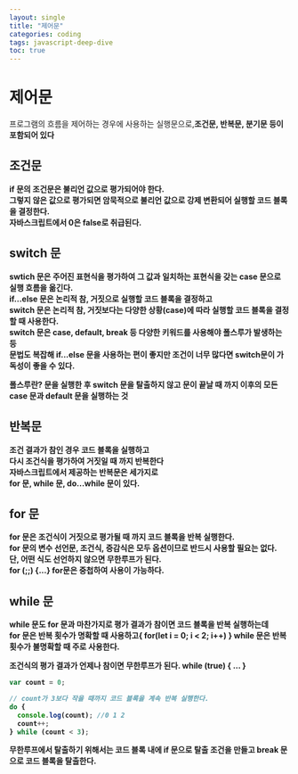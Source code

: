 ```yaml
---
layout: single
title: "제어문"
categories: coding
tags: javascript-deep-dive
toc: true
---
```


# 제어문

프로그램의 흐름을 제어하는 경우에 사용하는 실행문으로,<strong>조건문, 반복문</srtong>, 분기문 등이 포함되어 있다

## 조건문

if 문의 조건문은 불리언 값으로 평가되어야 한다.<br>
그렇지 않은 값으로 평가되면 암묵적으로 불리언 값으로
강제 변환되어 실행할 코드 블록을 결정한다.<br>
자바스크립트에서 0은 false로 취급된다.

## switch 문

swtich 문은 주어진 표현식을 평가하여 그 값과 일치하는 표현식을 갖는 case 문으로 실행 흐름을 옮긴다.<br>
if...else 문은 논리적 참, 거짓으로 실행할 코드 블록을 결정하고<br>
switch 문은 논리적 참, 거짓보다는 다양한 상황(case)에 따라 실행할 코드 블록을 결정할 때 사용한다.<br>
switch 문은 <strong>case, default, break</strong> 등 다양한 키워드를 사용해야 폴스루가 발생하는 등<br>
문법도 복잡해 if...else 문을 사용하는 편이 좋지만
조건이 너무 많다면 switch문이 가독성이 좋을 수 있다.

폴스루란? 문을 실행한 후 switch 문을 탈출하지 않고 문이 끝날 때 까지 이후의 모든 case 문과 default 문을
실행하는 것

## 반복문

조건 결과가 참인 경우 코드 블록을 실행하고<br>
다시 조건식을 평가하여 거짓일 때 까지 반복한다<br>
자바스크립트에서 제공하는 반복문은 세가지로<br>
<strong>for 문, while 문, do...while 문</strong>이 있다.

## for 문

for 문은 조건식이 거짓으로 평가될 때 까지 코드 블록을 반복 실행한다.<br>
for 문의 변수 선언문, 조건식, 증감식은 모두 옵션이므로 반드시 사용할 필요는 없다.<br>
단, 어떤 식도 선언하지 않으면 무한루프가 된다.<br>
for (;;) {...}
for문은 중첩하여 사용이 가능하다.

## while 문

while 문도 for 문과 마찬가지로 평가 결과가 참이면 코드 블록을 반복 실행하는데<br>
for 문은 반복 횟수가 명확할 때 사용하고{ for(let i = 0; i < 2; i++) }
while 문은 반복 횟수가 불명확할 때 주로 사용한다.

조건식의 평가 결과가 언제나 참이면 무한루프가 된다.
while (true) { ... }

```javascript
var count = 0;

// count가 3보다 작을 때까지 코드 블록을 계속 반복 실행한다.
do {
  console.log(count); //0 1 2
  count++;
} while (count < 3);
```

무한루프에서 탈출하기 위해서는 코드 블록 내에 if 문으로 탈출 조건을 만들고
break 문으로 코드 블록을 탈출한다.
